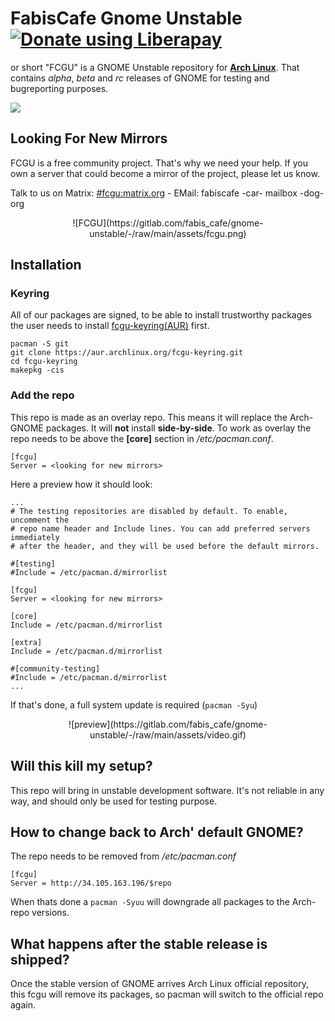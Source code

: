 # FabisCafe Gnome Unstable <a href="https://liberapay.com/Fabiscafe/donate"><img alt="Donate using Liberapay" src="https://liberapay.com/assets/widgets/donate.svg"></a>
or short "FCGU" is a GNOME Unstable repository for [**Arch Linux**](https://archlinux.org). That contains *alpha*, *beta* and *rc* releases of GNOME for testing and bugreporting purposes.

<img src="https://img.shields.io/liberapay/receives/Fabiscafe.svg?logo=liberapay">


## Looking For New Mirrors
FCGU is a free community project. That's why we need your help. If you own a server that could become a mirror of the project, please let us know.

Talk to us on Matrix: [#fcgu:matrix.org](https://matrix.to/#/#fcgu:matrix.org?via=matrix.org)  - EMail: fabiscafe -car- mailbox -dog- org

<p align="center">
![FCGU](https://gitlab.com/fabis_cafe/gnome-unstable/-/raw/main/assets/fcgu.png)
</p>

## Installation
### Keyring
All of our packages are signed, to be able to install trustworthy packages the user needs to install [fcgu-keyring(AUR)](https://aur.archlinux.org/packages/fcgu-keyring) first.

```
pacman -S git
git clone https://aur.archlinux.org/fcgu-keyring.git
cd fcgu-keyring
makepkg -cis
```

### Add the repo
This repo is made as an overlay repo. This means it will replace the Arch-GNOME packages. It will **not** install **side-by-side**. To work as overlay the repo needs to be above the **[core]** section in */etc/pacman.conf*.

```
[fcgu]
Server = <looking for new mirrors>
```

Here a preview how it should look:

```
...
# The testing repositories are disabled by default. To enable, uncomment the
# repo name header and Include lines. You can add preferred servers immediately
# after the header, and they will be used before the default mirrors.

#[testing]
#Include = /etc/pacman.d/mirrorlist

[fcgu]
Server = <looking for new mirrors>

[core]
Include = /etc/pacman.d/mirrorlist

[extra]
Include = /etc/pacman.d/mirrorlist

#[community-testing]
#Include = /etc/pacman.d/mirrorlist
...
```

If that's done, a full system update is required (`pacman -Syu`)
<p align="center">
![preview](https://gitlab.com/fabis_cafe/gnome-unstable/-/raw/main/assets/video.gif)
</p>

## Will this kill my setup?
This repo will bring in unstable development software. It's not reliable in any way, and should only be used for testing purpose.

## How to change back to Arch' default GNOME?
The repo needs to be removed from */etc/pacman.conf*

```
[fcgu]
Server = http://34.105.163.196/$repo
```
When thats done a `pacman -Syuu` will downgrade all packages to the Arch-repo versions.

## What happens after the stable release is shipped?
Once the stable version of GNOME arrives Arch Linux official repository, this fcgu will remove its packages, so pacman will switch to the official repo again.
